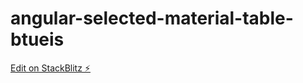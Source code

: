 # angular-selected-material-table-btueis

[Edit on StackBlitz ⚡️](https://stackblitz.com/edit/angular-selected-material-table-btueis)